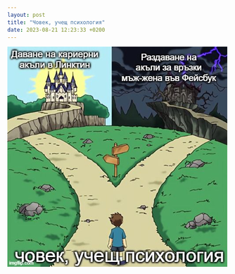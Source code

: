 ```yaml
---
layout: post
title: "Човек, учещ психология"
date: 2023-08-21 12:23:33 +0200
---
```

![Човек, учещ психология](/assets/images/study-psycho.jfif)